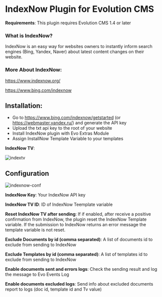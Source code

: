 # IndexNow Plugin for Evolution CMS

**Requirements**: This plugin requires Evolution CMS 1.4 or later

### What is IndexNow? 
IndexNow is an easy way for websites owners to instantly inform search engines (Bing, Yandex, Naver) about latest content changes on their website.

### More About IndexNow:
https://www.indexnow.org/

https://www.bing.com/indexnow

## Installation:

- Go to https://www.bing.com/indexnow/getstarted (or https://webmaster.yandex.ru/) and generate the API key
- Upload the txt api key to the root of your website
- Install IndexNow plugin with Evo Extras Module
- Assign InstallNow Template Variable to your templates

**IndexNow TV**:  

![indextv](https://github.com/user-attachments/assets/f9344815-a0f4-4f9d-aa33-293d61f10649)


## Configuration
![indexnow-conf](https://github.com/user-attachments/assets/0fa062ec-bd9e-4631-80b1-56edaa02ccb8)


**IndexNow Key**: Your IndexNow API key 

**IndexNow TV ID**: ID of IndexNow Teemplate variable

**Reset IndexNow TV after sending**: If if enabled, after receive a positive confirmation from IndexNow, the plugin reset the IndexNow Template variable. If the submission to IndexNow returns an error message the template variable is not reset.

**Exclude Documents by id (comma separated)**: A list of documents id to exclude from sending to IndexNow 

**Exclude Templates by id (comma separated)**: A list of templates id to exclude from sending to IndexNow 

**Enable documents sent and errors logs**: Check the sending result and log the message to Evo Events Log

**Enable documents excluded logs**: Send info about excluded documents report to logs (doc id, template id and Tv value)

